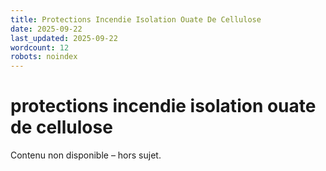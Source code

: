 ```yaml
---
title: Protections Incendie Isolation Ouate De Cellulose
date: 2025-09-22
last_updated: 2025-09-22
wordcount: 12
robots: noindex
---
```


# protections incendie isolation ouate de cellulose

Contenu non disponible – hors sujet.